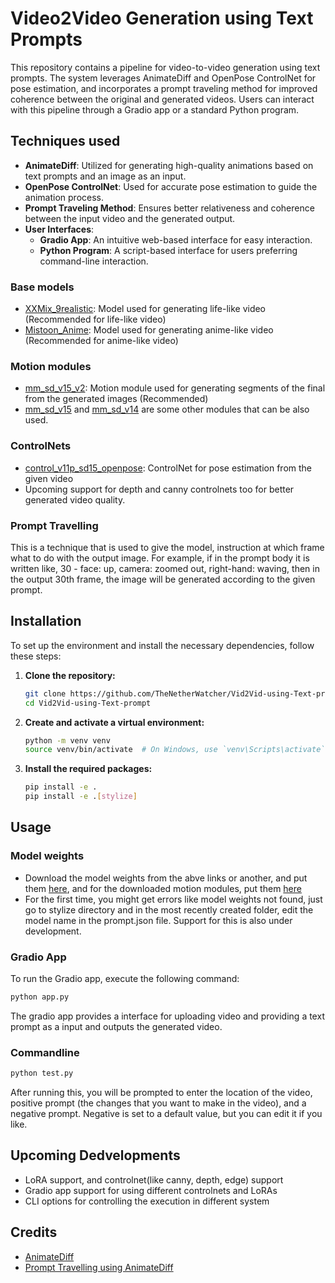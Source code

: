 # Video2Video Generation using Text Prompts

This repository contains a pipeline for video-to-video generation using text prompts. The system leverages AnimateDiff and OpenPose ControlNet for pose estimation, and incorporates a prompt traveling method for improved coherence between the original and generated videos. Users can interact with this pipeline through a Gradio app or a standard Python program.

## Techniques used

- **AnimateDiff**: Utilized for generating high-quality animations based on text prompts and an image as an input.
- **OpenPose ControlNet**: Used for accurate pose estimation to guide the animation process.
- **Prompt Traveling Method**: Ensures better relativeness and coherence between the input video and the generated output.
- **User Interfaces**: 
  - **Gradio App**: An intuitive web-based interface for easy interaction.
  - **Python Program**: A script-based interface for users preferring command-line interaction.
 
### Base models 

- [XXMix_9realistic](https://civitai.com/models/47274): Model used for generating life-like video (Recommended for life-like video)
- [Mistoon_Anime](https://civitai.com/models/24149/mistoonanime): Model used for generating anime-like video (Recommended for anime-like video)

### Motion modules 

- [mm_sd_v15_v2](https://huggingface.co/guoyww/animatediff/blob/main/mm_sd_v15_v2.ckpt): Motion module used for generating segments of the final from the generated images (Recommended)
- [mm_sd_v15](https://huggingface.co/guoyww/animatediff/blob/main/mm_sd_v15.ckpt) and [mm_sd_v14](https://huggingface.co/guoyww/animatediff/blob/main/mm_sd_v14.ckpt) are some other modules that can be also used.

### ControlNets 

- [control_v11p_sd15_openpose](https://huggingface.co/lllyasviel/ControlNet-v1-1/blob/main/control_v11p_sd15_openpose.pth): ControlNet for pose estimation from the given video
- Upcoming support for depth and canny controlnets too for better generated video quality.

### Prompt Travelling

This is a technique that is used to give the model, instruction at which frame what to do with the output image.
For example, if in the prompt body it is written like, 30 - face: up, camera: zoomed out, right-hand: waving, then in the output 30th frame, the image will be generated according to the given prompt.

## Installation

To set up the environment and install the necessary dependencies, follow these steps:

1. **Clone the repository:**

    ```bash
    git clone https://github.com/TheNetherWatcher/Vid2Vid-using-Text-prompt.git
    cd Vid2Vid-using-Text-prompt
    ```

2. **Create and activate a virtual environment:**

    ```bash
    python -m venv venv
    source venv/bin/activate  # On Windows, use `venv\Scripts\activate`
    ```

3. **Install the required packages:**

    ```bash
    pip install -e .
    pip install -e .[stylize]
    ```

## Usage

### Model weights

- Download the model weights from the abve links or another, and put them [here](./data/models/huggingface), and for the downloaded motion modules, put them [here](data/models/motion-module)
- For the first time, you might get errors like model weights not found, just go to stylize directory and in the most recently created folder, edit the model name in the prompt.json file. Support for this is also under development.

### Gradio App

To run the Gradio app, execute the following command:

```bash
python app.py
```

The gradio app provides a interface for uploading video and providing a text prompt as a input and outputs the generated video.

### Commandline 

```bash
python test.py
```

After running this, you will be prompted to enter the location of the video, positive prompt (the changes that you want to make in the video), and a negative prompt.
Negative is set to a default value, but you can edit it if you like.

## Upcoming Dedvelopments

- LoRA support, and controlnet(like canny, depth, edge) support
- Gradio app support for using different controlnets and LoRAs
- CLI options for controlling the execution in different system

## Credits

- [AnimateDiff](https://github.com/guoyww/AnimateDiff)
- [Prompt Travelling using AnimateDiff](https://github.com/s9roll7/animatediff-cli-prompt-travel)

